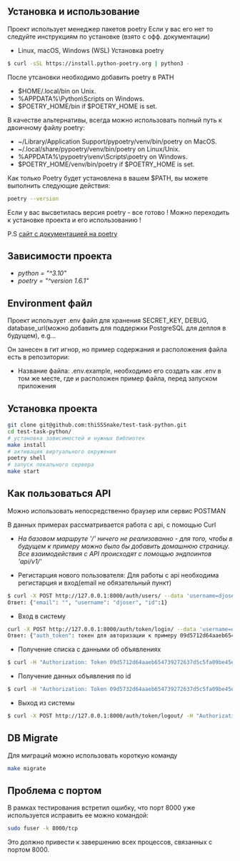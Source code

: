 ## Установка и использование
Проект использует менеджер пакетов poetry
Если у вас его нет то следуйте инструкциям по установке (взято с офф. документации)

- Linux, macOS, Windows (WSL)
Установка poetry
```bash
$ curl -sSL https://install.python-poetry.org | python3 -
```
После утсановки необходимо добавить poetry в PATH
- $HOME/.local/bin on Unix.
- %APPDATA%\Python\Scripts on Windows.
- $POETRY_HOME/bin if $POETRY_HOME is set.

В качестве альтернативы, всегда можно использовать полный путь к двоичному файлу poetry:
- ~/Library/Application Support/pypoetry/venv/bin/poetry on MacOS.
- ~/.local/share/pypoetry/venv/bin/poetry on Linux/Unix.
- %APPDATA%\pypoetry\venv\Scripts\poetry on Windows.
- $POETRY_HOME/venv/bin/poetry if $POETRY_HOME is set.

Как только Poetry будет установлена в вашем $PATH, вы можете выполнить следующие действия:
```bash
poetry --version
```
Если у вас высветилась версия poetry - все готово ! Можно переходить к установке проекта и его использованию !

P.S [сайт с документацией на poetry ](https://python-poetry.org/docs/#installing-with-the-official-installer)

## Зависимости проекта
- _python = "^3.10"_
- _poetry = "^version 1.6.1"_

## Environment файл
Проект использует .env файл для хранения SECRET_KEY, DEBUG, database_url(можно добавить для поддержки PostgreSQL для деплоя в будущем), e.g...

Он занесен в гит игнор, но пример содержания и расположения файла есть в репозитории:
- Название файла: .env.example, необходимо его создать как .env в том же месте, где и расположен пример файла, перед запуском приложения


## Установка проекта
```bash
git clone git@github.com:thiSSSnake/test-task-python.git
cd test-task-python/
# установка зависимостей и нужных библиотек
make install
# активация виртуального окружения
poetry shell
# запуск локального сервера
make start
```
## Как пользоваться API
Можно использовать непосредственно браузер или сервис POSTMAN

В данных примерах рассматривается работа с api, с помощью Curl

- _На базовом маршруте '/' ничего не реализованно - для того, чтобы в будущем к примеру можно было бы добавить домашнюю страницу.
Все взаимодействия с API происходят с помощью эндпоинтов 'api/v1/'_

- Регистарция нового пользователя:
Для работы с api необходима регистарция и вход(email не обязательный пункт)

```bash
$ curl -X POST http://127.0.0.1:8000/auth/users/ --data 'username=djoser&password=alpine12'
Ответ: {"email": "", "username": "djoser", "id":1}
```
- Вход в систему
```bash
curl -X POST http://127.0.0.1:8000/auth/token/login/ --data 'username=djoser&password=alpine12'
Ответ: {"auth_token": токен для авторизации к примеру 09d5712d64aaeb654739272637d5c5fa09be45e9}
```

- Получение списка с данными об объявлениях
```bash
$ curl -H "Authorization: Token 09d5712d64aaeb654739272637d5c5fa09be45e9 http://127.0.0.1:8000/api/v1/ads/
```
- Получение данных объявления по id
```bash
$ curl -H "Authorization: Token 09d5732d64aaeb654739272637d5c5fa09be45e9"  http://127.0.0.1:8000/api/v1/ads/<int:id>/
```
- Выход из системы
```bash
$ curl -X POST http://127.0.0.1:8000/auth/token/logout/ -H "Authorization: Token 09d5732d64aaeb654739272637d5c5fa09be45e9"
```
## DB Migrate
Для миграций можно использовать короткую команду 
```bash
make migrate
```

## Проблема с портом
В рамках тестирования встретил ошибку, что порт 8000 уже используется
исправить ее можно командой:
```bash
sudo fuser -k 8000/tcp
```
Это должно привести к завершению всех процессов, связанных с портом 8000.
